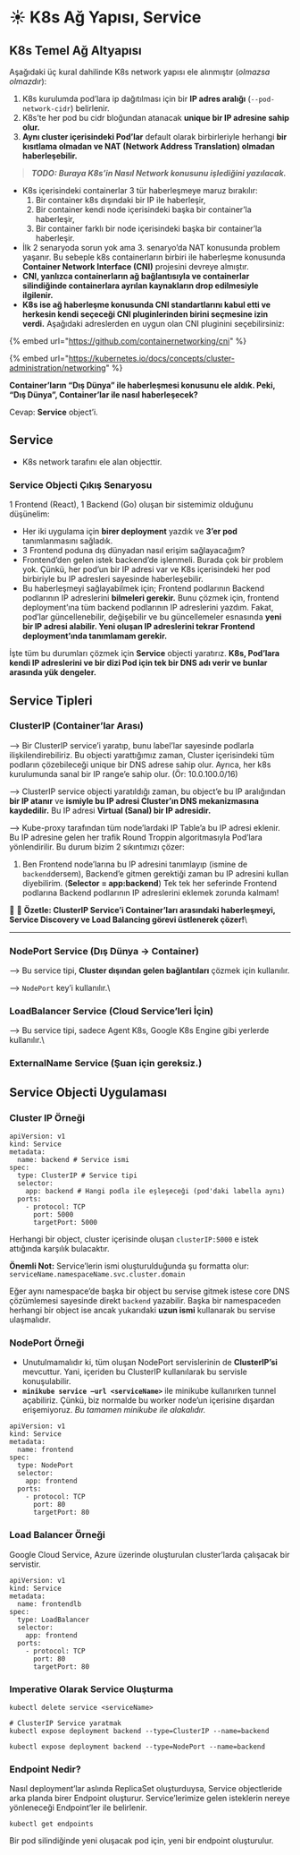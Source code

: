 # ☀ K8s Ağ Yapısı, Service

## K8s Temel Ağ Altyapısı

Aşağıdaki üç kural dahilinde K8s network yapısı ele alınmıştır (_olmazsa olmazdır_):

1. K8s kurulumda pod’lara ip dağıtılması için bir **IP adres aralığı** (`--pod-network-cidr`) belirlenir.
2. K8s’te her pod bu cidr bloğundan atanacak **unique bir IP adresine sahip olur.**
3. **Aynı cluster içerisindeki Pod’lar** default olarak birbirleriyle herhangi **bir kısıtlama olmadan ve NAT (Network Address Translation) olmadan haberleşebilir.**

> _**TODO: Buraya K8s’in Nasıl Network konusunu işlediğini yazılacak.**_

* K8s içerisindeki containerlar 3 tür haberleşmeye maruz bırakılır:
  1. Bir container k8s dışındaki bir IP ile haberleşir,
  2. Bir container kendi node içerisindeki başka bir container’la haberleşir,
  3. Bir container farklı bir node içerisindeki başka bir container’la haberleşir.
* İlk 2 senaryoda sorun yok ama 3. senaryo’da NAT konusunda problem yaşanır. Bu sebeple k8s containerların birbiri ile haberleşme konusunda **Container Network Interface (CNI)** projesini devreye almıştır.
* **CNI, yanlızca containerların ağ bağlantısıyla ve containerlar silindiğinde containerlara ayrılan kaynakların drop edilmesiyle ilgilenir.**
* **K8s ise ağ haberleşme konusunda CNI standartlarını kabul etti ve herkesin kendi seçeceği CNI pluginlerinden birini seçmesine izin verdi.** Aşağıdaki adreslerden en uygun olan CNI pluginini seçebilirsiniz:

{% embed url="https://github.com/containernetworking/cni" %}

{% embed url="https://kubernetes.io/docs/concepts/cluster-administration/networking" %}

**Container’ların “Dış Dünya” ile haberleşmesi konusunu ele aldık. Peki, “Dış Dünya”, Container’lar ile nasıl haberleşecek?**

Cevap: **Service** object’i.

## Service

* K8s network tarafını ele alan objecttir.

### Service Objecti Çıkış Senaryosu

1 Frontend (React), 1 Backend (Go) oluşan bir sistemimiz olduğunu düşünelim:

* Her iki uygulama için **birer deployment** yazdık ve **3’er pod** tanımlanmasını sağladık.
* 3 Frontend poduna dış dünyadan nasıl erişim sağlayacağım?
* Frontend’den gelen istek backend’de işlenmeli. Burada çok bir problem yok. Çünkü, her pod’un bir IP adresi var ve K8s içerisindeki her pod birbiriyle bu IP adresleri sayesinde haberleşebilir.
* Bu haberleşmeyi sağlayabilmek için; Frontend podlarının Backend podlarının IP adreslerini **bilmeleri gerekir.** Bunu çözmek için, frontend deployment’ına tüm backend podlarının IP adreslerini yazdım. Fakat, pod’lar güncellenebilir, değişebilir ve bu güncellemeler esnasında **yeni bir IP adresi alabilir. Yeni oluşan IP adreslerini tekrar Frontend deployment’ında tanımlamam gerekir.**

İşte tüm bu durumları çözmek için **Service** objecti yaratırız. **K8s, Pod’lara kendi IP adreslerini ve bir dizi Pod için tek bir DNS adı verir ve bunlar arasında yük dengeler.**

## Service Tipleri

### **ClusterIP** (Container’lar Arası)

–> Bir ClusterIP service’i yaratıp, bunu label’lar sayesinde podlarla ilişkilendirebiliriz. Bu objecti yarattığımız zaman, Cluster içerisindeki tüm podların çözebileceği unique bir DNS adrese sahip olur. Ayrıca, her k8s kurulumunda sanal bir IP range’e sahip olur. (Ör: 10.0.100.0/16)

–> ClusterIP service objecti yaratıldığı zaman, bu object’e bu IP aralığından **bir IP atanır** ve **ismiyle bu IP adresi Cluster’ın DNS mekanizmasına kaydedilir.** Bu IP adresi **Virtual (Sanal) bir IP adresidir.**

–> Kube-proxy tarafından tüm node’lardaki IP Table’a bu IP adresi eklenir. Bu IP adresine gelen her trafik Round Troppin algoritmasıyla Pod’lara yönlendirilir. Bu durum bizim 2 sıkıntımızı çözer:

1. Ben Frontend node’larına bu IP adresini tanımlayıp (ismine de `backend`dersem), Backend’e gitmen gerektiği zaman bu IP adresini kullan diyebilirim. (**Selector = app:backend**) Tek tek her seferinde Frontend podlarına Backend podlarının IP adreslerini eklemek zorunda kalmam!

:tada: :tada: **Özetle: ClusterIP Service’i Container’ları arasındaki haberleşmeyi, Service Discovery ve Load Balancing görevi üstlenerek çözer!**\\

***

### NodePort Service (Dış Dünya -> Container)

–> Bu service tipi, **Cluster dışından gelen bağlantıları** çözmek için kullanılır.

–> `NodePort` key’i kullanılır.\\

### LoadBalancer Service (Cloud Service’leri İçin)

–> Bu service tipi, sadece Agent K8s, Google K8s Engine gibi yerlerde kullanılır.\\

### ExternalName Service (Şuan için gereksiz.)

## Service Objecti Uygulaması

### Cluster IP Örneği

```shell
apiVersion: v1
kind: Service
metadata:
  name: backend # Service ismi
spec:
  type: ClusterIP # Service tipi
  selector:
    app: backend # Hangi podla ile eşleşeceği (pod'daki labella aynı)
  ports:
    - protocol: TCP
      port: 5000
      targetPort: 5000
```

Herhangi bir object, cluster içerisinde oluşan `clusterIP:5000` e istek attığında karşılık bulacaktır.

**Önemli Not:** Service’lerin ismi oluşturulduğunda şu formatta olur: `serviceName.namespaceName.svc.cluster.domain`

Eğer aynı namespace’de başka bir object bu servise gitmek istese core DNS çözümlemesi sayesinde direkt `backend` yazabilir. Başka bir namespaceden herhangi bir object ise ancak yukarıdaki **uzun ismi** kullanarak bu servise ulaşmalıdır.

### NodePort Örneği

* Unutulmamalıdır ki, tüm oluşan NodePort servislerinin de **ClusterIP’si** mevcuttur. Yani, içeriden bu ClusterIP kullanılarak bu servisle konuşulabilir.
* **`minikube service –url <serviceName>`** ile minikube kullanırken tunnel açabiliriz. Çünkü, biz normalde bu worker node’un içerisine dışardan erişemiyoruz. _Bu tamamen minikube ile alakalıdır._

```shell
apiVersion: v1
kind: Service
metadata:
  name: frontend
spec:
  type: NodePort
  selector:
    app: frontend
  ports:
    - protocol: TCP
      port: 80
      targetPort: 80
```

### Load Balancer Örneği

Google Cloud Service, Azure üzerinde oluşturulan cluster’larda çalışacak bir servistir.

```shell
apiVersion: v1
kind: Service
metadata:
  name: frontendlb
spec:
  type: LoadBalancer
  selector:
    app: frontend
  ports:
    - protocol: TCP
      port: 80
      targetPort: 80
```

### Imperative Olarak Service Oluşturma

```shell
kubectl delete service <serviceName>

# ClusterIP Service yaratmak
kubectl expose deployment backend --type=ClusterIP --name=backend

kubectl expose deployment backend --type=NodePort --name=backend
```

### Endpoint Nedir?

Nasıl deployment’lar aslında ReplicaSet oluşturduysa, Service objectleride arka planda birer Endpoint oluşturur. Service’lerimize gelen isteklerin nereye yönleneceği Endpoint’ler ile belirlenir.

```shell
kubectl get endpoints
```

Bir pod silindiğinde yeni oluşacak pod için, yeni bir endpoint oluşturulur.
